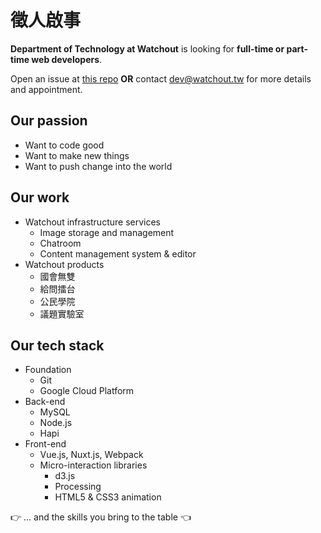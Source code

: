 # 徵人啟事

**Department of Technology at Watchout** is looking for **full-time or part-time web developers**.

Open an issue at [this repo](https://github.com/watchout-tw/jobs/) **OR** contact [dev@watchout.tw](#) for more details and appointment.

## Our passion
- Want to code good
- Want to make new things
- Want to push change into the world

## Our work

- Watchout infrastructure services
  - Image storage and management
  - Chatroom
  - Content management system & editor
- Watchout products
  - 國會無雙
  - 給問擂台
  - 公民學院
  - 議題實驗室

## Our tech stack

- Foundation
  - Git
  - Google Cloud Platform
- Back-end
  - MySQL
  - Node.js
  - Hapi
- Front-end
  - Vue.js, Nuxt.js, Webpack
  - Micro-interaction libraries
    - d3.js
    - Processing
    - HTML5 & CSS3 animation

👉 ... and the skills you bring to the table 👈
